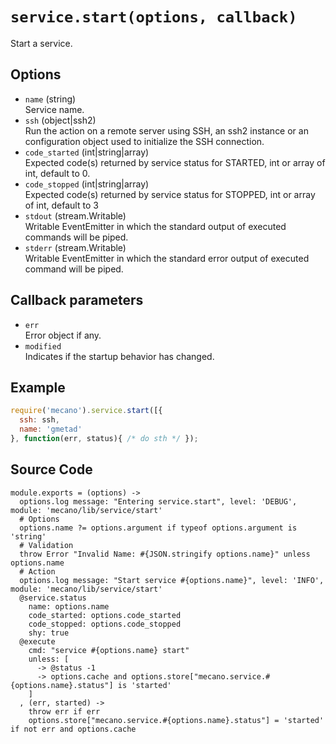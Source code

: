 
# `service.start(options, callback)`

Start a service.

## Options

*   `name` (string)   
    Service name.   
*   `ssh` (object|ssh2)   
    Run the action on a remote server using SSH, an ssh2 instance or an
    configuration object used to initialize the SSH connection.   
*   `code_started` (int|string|array)   
    Expected code(s) returned by service status for STARTED, int or array of
    int, default to 0.   
*   `code_stopped` (int|string|array)   
    Expected code(s) returned by service status for STOPPED, int or array of 
    int, default to 3   
*   `stdout` (stream.Writable)   
    Writable EventEmitter in which the standard output of executed commands will
    be piped.   
*   `stderr` (stream.Writable)   
    Writable EventEmitter in which the standard error output of executed command
    will be piped.   

## Callback parameters

*   `err`   
    Error object if any.   
*   `modified`   
    Indicates if the startup behavior has changed.   

## Example

```js
require('mecano').service.start([{
  ssh: ssh,
  name: 'gmetad'
}, function(err, status){ /* do sth */ });
```

## Source Code

    module.exports = (options) ->
      options.log message: "Entering service.start", level: 'DEBUG', module: 'mecano/lib/service/start'
      # Options
      options.name ?= options.argument if typeof options.argument is 'string'
      # Validation
      throw Error "Invalid Name: #{JSON.stringify options.name}" unless options.name
      # Action
      options.log message: "Start service #{options.name}", level: 'INFO', module: 'mecano/lib/service/start'
      @service.status
        name: options.name
        code_started: options.code_started
        code_stopped: options.code_stopped
        shy: true
      @execute
        cmd: "service #{options.name} start"
        unless: [
          -> @status -1
          -> options.cache and options.store["mecano.service.#{options.name}.status"] is 'started'
        ]
      , (err, started) ->
        throw err if err
        options.store["mecano.service.#{options.name}.status"] = 'started' if not err and options.cache
